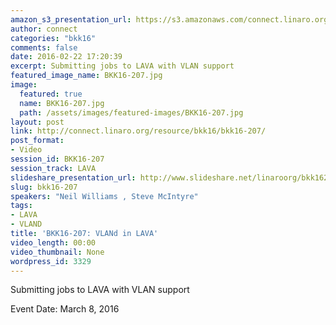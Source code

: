 ```yaml
---
amazon_s3_presentation_url: https://s3.amazonaws.com/connect.linaro.org/bkk16/Presentations/Tuesday/BKK16-207.pdf
author: connect
categories: "bkk16"
comments: false
date: 2016-02-22 17:20:39
excerpt: Submitting jobs to LAVA with VLAN support
featured_image_name: BKK16-207.jpg
image:
  featured: true
  name: BKK16-207.jpg
  path: /assets/images/featured-images/BKK16-207.jpg
layout: post
link: http://connect.linaro.org/resource/bkk16/bkk16-207/
post_format:
- Video
session_id: BKK16-207
session_track: LAVA
slideshare_presentation_url: http://www.slideshare.net/linaroorg/bkk16207-vland-in-lava
slug: bkk16-207
speakers: "Neil Williams , Steve McIntyre"
tags:
- LAVA
- VLAND
title: 'BKK16-207: VLANd in LAVA'
video_length: 00:00
video_thumbnail: None
wordpress_id: 3329
---
```


Submitting jobs to LAVA with VLAN support

Event Date: March 8, 2016